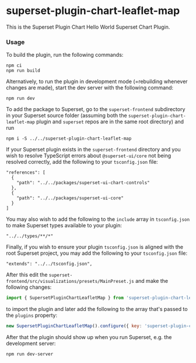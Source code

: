 # superset-plugin-chart-leaflet-map

This is the Superset Plugin Chart Hello World Superset Chart Plugin.

### Usage

To build the plugin, run the following commands:

```
npm ci
npm run build
```

Alternatively, to run the plugin in development mode (=rebuilding whenever changes are made), start the dev server with the following command:

```
npm run dev
```

To add the package to Superset, go to the `superset-frontend` subdirectory in your Superset source folder (assuming both the `superset-plugin-chart-leaflet-map` plugin and `superset` repos are in the same root directory) and run
```
npm i -S ../../superset-plugin-chart-leaflet-map
```

If your Superset plugin exists in the `superset-frontend` directory and you wish to resolve TypeScript errors about `@superset-ui/core` not being resolved correctly, add the following to your `tsconfig.json` file:

```
"references": [
  {
    "path": "../../packages/superset-ui-chart-controls"
  },
  {
    "path": "../../packages/superset-ui-core"
  }
]
```

You may also wish to add the following to the `include` array in `tsconfig.json` to make Superset types available to your plugin:

```
"../../types/**/*"
```

Finally, if you wish to ensure your plugin `tsconfig.json` is aligned with the root Superset project, you may add the following to your `tsconfig.json` file:

```
"extends": "../../tsconfig.json",
```

After this edit the `superset-frontend/src/visualizations/presets/MainPreset.js` and make the following changes:

```js
import { SupersetPluginChartLeafletMap } from 'superset-plugin-chart-leaflet-map';
```

to import the plugin and later add the following to the array that's passed to the `plugins` property:
```js
new SupersetPluginChartLeafletMap().configure({ key: 'superset-plugin-chart-leaflet-map' }),
```

After that the plugin should show up when you run Superset, e.g. the development server:

```
npm run dev-server
```
